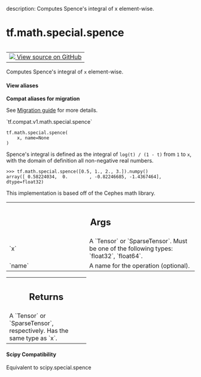 description: Computes Spence's integral of x element-wise.

<div itemscope itemtype="http://developers.google.com/ReferenceObject">
<meta itemprop="name" content="tf.math.special.spence" />
<meta itemprop="path" content="Stable" />
</div>

# tf.math.special.spence

<!-- Insert buttons and diff -->

<table class="tfo-notebook-buttons tfo-api nocontent" align="left">
<td>
  <a target="_blank" href="https://github.com/tensorflow/tensorflow/blob/r2.2/tensorflow/python/ops/special_math_ops.py#L218-L243">
    <img src="https://www.tensorflow.org/images/GitHub-Mark-32px.png" />
    View source on GitHub
  </a>
</td>
</table>



Computes Spence's integral of `x` element-wise.

<section class="expandable">
  <h4 class="showalways">View aliases</h4>
  <p>
<b>Compat aliases for migration</b>
<p>See
<a href="https://www.tensorflow.org/guide/migrate">Migration guide</a> for
more details.</p>
<p>`tf.compat.v1.math.special.spence`</p>
</p>
</section>

<pre class="devsite-click-to-copy prettyprint lang-py tfo-signature-link">
<code>tf.math.special.spence(
    x, name=None
)
</code></pre>



<!-- Placeholder for "Used in" -->

Spence's integral is defined as the integral of `log(t) / (1 - t)` from
`1` to `x`, with the domain of definition all non-negative real numbers.

```
>>> tf.math.special.spence([0.5, 1., 2., 3.]).numpy()
array([ 0.58224034,  0.        , -0.82246685, -1.4367464], dtype=float32)
```

This implementation is based off of the Cephes math library.

<!-- Tabular view -->
 <table class="responsive fixed orange">
<colgroup><col width="214px"><col></colgroup>
<tr><th colspan="2"><h2 class="add-link">Args</h2></th></tr>

<tr>
<td>
`x`
</td>
<td>
A `Tensor` or `SparseTensor`. Must be one of the following types:
`float32`, `float64`.
</td>
</tr><tr>
<td>
`name`
</td>
<td>
A name for the operation (optional).
</td>
</tr>
</table>



<!-- Tabular view -->
 <table class="responsive fixed orange">
<colgroup><col width="214px"><col></colgroup>
<tr><th colspan="2"><h2 class="add-link">Returns</h2></th></tr>
<tr class="alt">
<td colspan="2">
A `Tensor` or `SparseTensor`, respectively. Has the same type as `x`.
</td>
</tr>

</table>




#### Scipy Compatibility
Equivalent to scipy.special.spence

